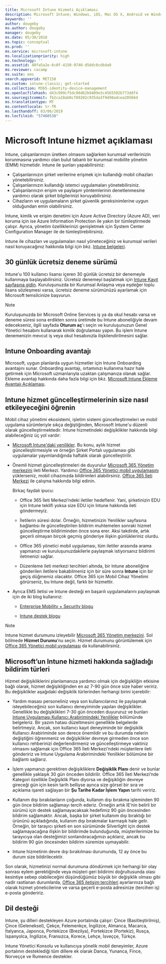 ```yaml
---
title: Microsoft Intune Hizmeti Açıklaması
description: Microsoft Intune; Windows, iOS, Mac OS X, Android ve Windows Mobile cihazlarını yönetmenize yardımcı olan bulut tabanlı bir hizmettir.
keywords: ''
author: dougeby
ms.author: dougeby
manager: dougeby
ms.date: 05/30/2018
ms.topic: conceptual
ms.prod: ''
ms.service: microsoft-intune
ms.localizationpriority: high
ms.technology: ''
ms.assetid: 40fa5a2e-6c0f-4150-9740-d5ddc0cdbda0
ms.reviewer: cacamp
ms.suite: ems
search.appverid: MET150
ms.custom: intune-classic; get-started
ms.collection: M365-identity-device-management
ms.openlocfilehash: d43c999cf5dc90d62b9409e3c4565502b773ddf4
ms.sourcegitcommit: fb2ca28ab0cf89202c935da3f9d98adcea20566d
ms.translationtype: MT
ms.contentlocale: tr-TR
ms.lasthandoff: 03/06/2019
ms.locfileid: "57460538"
---
```

# <a name="microsoft-intune-service-description"></a>Microsoft Intune hizmet açıklaması

Intune, çalışanlarınızın üretken olmasını sağlarken kurumsal verilerinizin korunmasına yardımcı olan bulut tabanlı bir kurumsal mobilite yönetim (EMM) hizmetidir. Intune ile şunları yapabilirsiniz:
* Çalışanlarınızın şirket verilerine erişmek için kullandığı mobil cihazları yönetebilirsiniz.
* Çalışanlarınızın kullandığı istemci uygulamaları yönetebilirsiniz.
* Çalışanlarınızın erişim ve paylaşım yöntemlerinin denetlenmesine yardımcı olarak şirket bilgilerinizi koruyabilirsiniz.
* Cihazların ve uygulamaların şirket güvenlik gereksinimlerine uygun olduğundan emin olabilirsiniz.

Intune, kimlik ve erişim denetimi için Azure Active Directory (Azure AD), veri koruma için ise Azure Information Protection ile yakın bir tümleştirmede çalışır. Ayrıca, yönetim özelliklerinizi genişletmek için System Center Configuration Manager ile de tümleştirebilirsiniz.

Intune ile cihazları ve uygulamaları nasıl yöneteceğiniz ve kurumsal verileri nasıl koruyacağınız hakkında bilgi için bkz. [Intune belgeleri](https://docs.microsoft.com/intune/).

## <a name="30-day-free-trial"></a>30 günlük ücretsiz deneme sürümü
Intune'u 100 kullanıcı lisansı içeren 30 günlük ücretsiz bir denemeyle kullanmaya başlayabilirsiniz. Ücretsiz denemeyi başlatmak için [Intune Kayıt sayfasına gidin](https://admin.microsoft.com/Signup/Signup.aspx?OfferId=40BE278A-DFD1-470a-9EF7-9F2596EA7FF9&dl=INTUNE_A&ali=1#0%20). Kuruluşunuzda bir Kurumsal Anlaşma veya eşdeğer toplu lisans sözleşmesi varsa, ücretsiz deneme sürümünüzü ayarlamak için Microsoft temsilcinize başvurun.

> [!NOTE]
> Kuruluşunuzda bir Microsoft Online Services iş ya da okul hesabı varsa ve deneme süresi sona erdikten sonra üretimde bu Intune aboneliğiyle devam edecekseniz, ilgili sayfada **Oturum aç**'ı seçin ve kuruluşunuzun Genel Yönetici hesabını kullanarak kimlik doğrulaması yapın. Bu işlem Intune denemenizin mevcut iş veya okul hesabınızla ilişkilendirilmesini sağlar.

<!--- For a list of settings that you can set up on mobile devices, see:

-   [Enrolled device management capabilities of Microsoft Intune](introduction-intune.md)

-   [Hybrid mobile device management (MDM) with System Center Configuration Manager and Microsoft Intune](/sccm/mdm/understand/hybrid-mobile-device-management)

For more about System Center Configuration Manager, see [Documentation  for System Center Configuration Manager](/sccm/index).--->
## <a name="intune-onboarding-benefit"></a>Intune Onboarding avantajı
Microsoft, uygun planlarda uygun hizmetler için Intune Onboarding avantajını sunar. Onboarding avantajı, ortamınızı kullanıma hazır hale getirmek için Microsoft uzmanlarıyla uzaktan çalışmanıza olanak sağlar. Ekleme avantajı hakkında daha fazla bilgi için bkz. [Microsoft Intune Ekleme Avantajı Açıklaması](http://go.microsoft.com/fwlink/?LinkId=619281).


## <a name="learn-how-intune-service-updates-affect-you"></a>Intune hizmet güncelleştirmelerinin size nasıl etkileyeceğini öğrenin

Mobil cihaz yönetimi ekosistemi, işletim sistemi güncelleştirmeleri ve mobil uygulama sürümleriyle sıkça değiştiğinden, Microsoft Intune'u düzenli olarak güncelleştirmektedir. Intune hizmetindeki değişiklikler hakkında bilgi alabileceğiniz üç yol vardır:

- [Microsoft Intune'daki yenilikler](whats-new.md). Bu konu, aylık hizmet güncelleştirmesiyle ve örneğin Şirket Portalı uygulaması gibi uygulamalar yayımlandığında haftalık olarak güncelleştirilir.

- Önemli hizmet güncelleştirmeleri de duyurulur [Microsoft 365 Yönetim merkezini](https://admin.microsoft.com/) ileti Merkezi. Yardımcı [Office 365 Yönetici mobil uygulamasını](https://support.office.com/article/Office-365-Admin-Mobile-App-e16f6421-2a1a-4142-bf9d-9846600a060a) yüklerseniz, mobil cihazınızda bildirimleri alabilirsiniz. [Office 365 İleti Merkezi](https://support.office.com/client/results?Shownav=true&ns=O365ENTADMIN&version=15&ver=15&HelpID=O365E_MCManageUpdates) ile çalışma hakkında bilgi edinin.

    Birkaç faydalı ipucu:

    - Office 365 İleti Merkezi’ndeki iletiler hedeflenir. Yani, şirketinizin EDU için Intune teklifi yoksa size EDU için Intune hakkında ileti göndermeyiz.

    - İletilerin süresi dolar. Örneğin, hizmetinizin Yenilikler sayfasına bağlantısı ile güncelleştirilen bildirim muhtemelen sonraki hizmet güncelleştirme bildiriminden önce sona erer. Aksi takdirde, artık geçerli olmayan birçok geçmiş gönderiye ilişkin günlükleriniz olurdu.

    - Office 365 yönetici mobil uygulaması, tüm iletiler arasında arama yapmanızı ve kuruluşunuzdakilerle paylaşmak istiyorsanız bildirimi iletmenizi sağlar.

    - Düzenleme ileti merkezi tercihleri altında, bir Intune aboneliğine gönderilen iletilere bakabilmeniz için bir süre sonra **Intune** için bir geçiş düğmemiz olacaktır. Office 365 için Mobil Cihaz Yönetimi görürseniz, bu Intune değil, farklı bir hizmettir.

- Ayrıca EMS iletisi ve Intune desteği en başarılı uygulamalarını paylaşmak için de iki blog kullanırız:

    - [Enterprise Mobility + Security blogu](https://blogs.technet.microsoft.com/enterprisemobility/)

    - [Intune destek blogu](https://blogs.technet.microsoft.com/intunesupport/)

>[!Note]
>Intune hizmet durumunu izleyebilir [Microsoft 365 Yönetim merkezini](https://admin.microsoft.com). Sol bölmede **Hizmet Durumu**’nu seçin. Hizmet durumunu görüntülemek için [Office 365 Yönetici mobil uygulaması](https://support.office.com/article/Office-365-Admin-Mobile-App-e16f6421-2a1a-4142-bf9d-9846600a060a) da kullanabilirsiniz.

## <a name="types-of-notices-microsoft-provides-about-the-intune-service"></a>Microsoft’un Intune hizmeti hakkında sağladığı bildirim türleri

Hizmet değişikliklerini planlamanıza yardımcı olmak için değişikliğin etkisine bağlı olarak, hizmet değişikliğinden en az 7-90 gün önce size haber veririz. Bu değişiklikler aşağıdaki değişiklik türlerinden herhangi birini içerebilir:

- Yardım masası personeliniz veya son kullanıcılarınız ile paylaşmak isteyebileceğiniz son kullanıcı deneyiminde yapılan değişiklikler. Genellikle bu değişiklikleri 7-30 gün önceden duyururuz ve bunları [Intune Uygulaması Kullanıcı Arabirimindeki Yenilikler](whats-new-app-ui.md) bölümünde belgeleriz. Bir yazım hatası düzeltmesini genellikle belgelerde belirtmeyiz. Ancak, son kullanıcı kayıt deneyiminde bir değişiklik Kullanıcı Arabiriminde son derece önemlidir ve bu durumda nelerin değiştiğini öğrenmeniz ve değişiklikler devreye girmeden önce son kullanıcı rehberinizi değerlendirmeniz ve güncelleştirmeye vaktiniz olmasını sağlamak için Office 365 İleti Merkezi’ndeki müşterilere ileti göndeririz ve Intune Uygulama Arabirimindeki Yenilikler bölümüne bir bağlantı sağlarız.

- İşlem yapmanızı gerektiren değişikliklere **Değişiklik Planı** denir ve bunlar genellikle yaklaşık 30 gün önceden bildirilir. Office 365 İleti Merkezi’nde Kategori özellikle Değişiklik Planı diyorsa ve değişikliğin devreye gireceği gün için kesin tarih belliyse ayrıca size görsel bir sıra ve açıklama işareti sağlayan bir **Şu Tarihe Kadar İşlem Yapın** tarihi veririz.

- Kullanım dışı bırakılanların çoğunda, kullanım dışı bırakma işleminden 90 gün önce bildirim sağlamayı tercih ederiz. Örneğin artık IE’nin belirli bir sürümü için destek sağlamayacaksak hedefimiz 90 gün öncesinden bildirim sağlamaktır. Ancak, başka bir şirket kullanım dışı bıraktığı bir ürününü açıkladığında, kullanım dışı bırakmalar karmaşık hale gelir. Örneğin, bir tarayıcı şirketi en son sürümünde Silverlight için destek sağlamayacağına ilişkin bir bildirimde bulunduğunda, müşterilerimize bu tarayıcıya olan desteğimizi sonlandıracağımızı açıklarız, ancak bu bildirim 90 gün öncesinden bildirim süremize uymayabilir.

- Intune hizmetinin devre dışı bırakılması durumunda, 12 ay önce bu durum size bildirilecektir.

Son olarak, hizmetinizi normal durumuna döndürmek için herhangi bir olay sonrası eylem gerektiğinde veya müşteri geri bildirimi doğrultusunda olası kesintiye sebep olabileceğini düşündüğümüz büyük bir değişiklik olması gibi nadir rastlanan durumlarda, [Office 365 iletişim tercihleri](https://support.office.com/article/Change-your-contact-preferences-for-communications-from-Microsoft-6f70de1b-a64d-4498-bfbd-be8c83a9c0fc) ayarlarınıza bağlı olarak hizmet yöneticilerine ve varsa geçerli e-posta adresinize (tercihen iş) e-posta göndeririz.  


<!--- ## Choose the management solution that’s right for you
You can set up Intune in several ways to manage and help protect your company's mobile devices and computers (referred to as **devices** in this article).

- **Intune stand-alone configuration.** Use the web-based admin console in Intune to manage devices in your organization. Intune can be used without any on-premises IT infrastructure. If you use Intune with Active Directory Domain Services, you can use domain user accounts that you manage with Domain Services with Intune.

- **Intune with System Center Configuration Manager.** Use the Configuration Manager management console to manage computers and mobile devices in your enterprise. This configuration can help you to manage all your organization’s devices through a single console, the Configuration Manager Admin Console. Configuration Manager supports large numbers of mobile devices, servers, and computers. For more about Configuration Manager, see [Hybrid mobile device management (MDM) with System Center Configuration Manager and Microsoft Intune](/sccm/mdm/understand/hybrid-mobile-device-management). For more help deciding which approach is right for you, see [Choose between Microsoft Intune standalone and hybrid mobile device management with Configuration Manager](/sccm/mdm/understand/choose-between-standalone-intune-and-hybrid-mobile-device-management).--->

## <a name="language-support"></a>Dil desteği
Intune, şu dilleri destekleyen Azure portalında çalışır: Çince (Basitleştirilmiş), Çince (Geleneksel), Çekçe, Felemenkçe, İngilizce, Almanca, Macarca, İtalyanca, Japonca, Portekizce (Brezilya), Portekizce (Portekiz), Rusça, İspanyolca, İngilizce, Fransızca, Korece, Lehçe, İsveççe, Türkçe.

Intune Yönetici Konsolu ve kullanıcıya yönelik mobil deneyimler, Azure portalının desteklediği tüm dillere ek olarak Danca, Yunanca, Fince, Norveççe ve Rumence destekler.

<!--- ## Learn more about Intune
Use these resources to learn more about Intune:

- The [Microsoft Intune Trust Center](https://www.microsoft.com/server-cloud/products/intune-trust-center/) provides information about the security, privacy, and compliance practices of Intune, and it describes some of Intune's certifications.

- [Enrolled device management capabilities of Microsoft Intune](introduction-intune.md)--->
